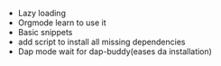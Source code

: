- Lazy loading
- Orgmode learn to use it
- Basic snippets
- add script to install all missing dependencies
- Dap mode wait for dap-buddy(eases da installation)
